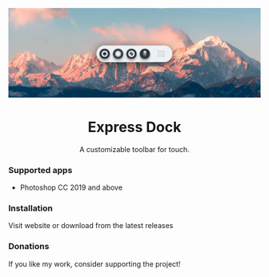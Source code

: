 ![Preview](repo/images/github-preview.png)
<div align="center">
  <h1>Express Dock</h1>
  A customizable toolbar for touch.
</div>

### Supported apps

- Photoshop CC 2019 and above

### Installation

Visit website or download from the latest releases

### Donations

If you like my work, consider supporting the project!
